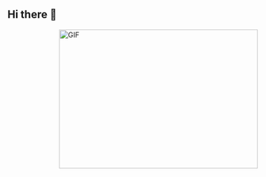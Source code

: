 ## Hi there 👋

<img align="right" alt="GIF" src="https://www.canva.com/design/DAGz1gklBFM/9J_V4R9gQvb4TpaBFJPcYQ/edit?utm_content=DAGz1gklBFM&utm_campaign=designshare&utm_medium=link2&utm_source=sharebutton" width="400" height="280" />
<!--
**felipe-belmont/felipe-belmont** is a ✨ _special_ ✨ repository because its `README.md` (this file) appears on your GitHub profile.

Here are some ideas to get you started:

- 🔭 I’m currently working on ...
- 🌱 I’m currently learning ...
- 👯 I’m looking to collaborate on ...
- 🤔 I’m looking for help with ...
- 💬 Ask me about ...
- 📫 How to reach me: ...
- 😄 Pronouns: ...
- ⚡ Fun fact: ...
-->
